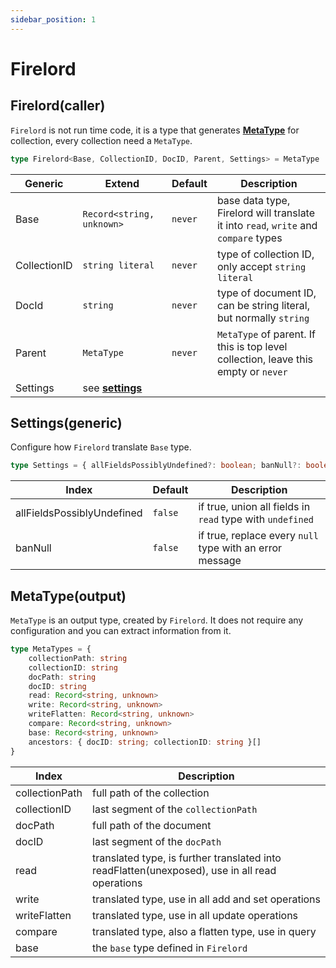 ```yaml
---
sidebar_position: 1
---
```


# Firelord

## Firelord(caller)

`Firelord` is not run time code, it is a type that generates **[MetaType](#metatypeoutput)** for collection, every collection need a `MetaType`.

```ts
type Firelord<Base, CollectionID, DocID, Parent, Settings> = MetaType
```

| Generic      | Extend                               | Default | Description                                                                         |
| ------------ | ------------------------------------ | ------- | ----------------------------------------------------------------------------------- |
| Base         | `Record<string, unknown>`            | `never` | base data type, Firelord will translate it into `read`, `write` and `compare` types |
| CollectionID | `string literal`                     | `never` | type of collection ID, only accept `string literal`                                 |
| DocId        | `string`                             | `never` | type of document ID, can be string literal, but normally `string`                   |
| Parent       | `MetaType`                           | `never` | `MetaType` of parent. If this is top level collection, leave this empty or `never`  |
| Settings     | see **[settings](#settingsgeneric)** |

## Settings(generic)

Configure how `Firelord` translate `Base` type.

```ts
type Settings = { allFieldsPossiblyUndefined?: boolean; banNull?: boolean }
```

| Index                      | Default | Description                                               |
| -------------------------- | ------- | --------------------------------------------------------- |
| allFieldsPossiblyUndefined | `false` | if true, union all fields in `read` type with `undefined` |
| banNull                    | `false` | if true, replace every `null` type with an error message  |

## MetaType(output)

`MetaType` is an output type, created by `Firelord`. It does not require any configuration and you can extract information from it.

```ts
type MetaTypes = {
	collectionPath: string
	collectionID: string
	docPath: string
	docID: string
	read: Record<string, unknown>
	write: Record<string, unknown>
	writeFlatten: Record<string, unknown>
	compare: Record<string, unknown>
	base: Record<string, unknown>
	ancestors: { docID: string; collectionID: string }[]
}
```

| Index          | Description                                                                                    |
| -------------- | ---------------------------------------------------------------------------------------------- |
| collectionPath | full path of the collection                                                                    |
| collectionID   | last segment of the `collectionPath`                                                           |
| docPath        | full path of the document                                                                      |
| docID          | last segment of the `docPath`                                                                  |
| read           | translated type, is further translated into readFlatten(unexposed), use in all read operations |
| write          | translated type, use in all add and set operations                                             |
| writeFlatten   | translated type, use in all update operations                                                  |
| compare        | translated type, also a flatten type, use in query                                             |
| base           | the `base` type defined in `Firelord`                                                          |
